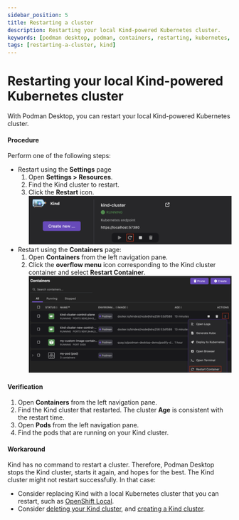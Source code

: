 ```yaml
---
sidebar_position: 5
title: Restarting a cluster
description: Restarting your local Kind-powered Kubernetes cluster.
keywords: [podman desktop, podman, containers, restarting, kubernetes, kind]
tags: [restarting-a-cluster, kind]
---
```


# Restarting your local Kind-powered Kubernetes cluster

With Podman Desktop, you can restart your local Kind-powered Kubernetes cluster.

#### Procedure

Perform one of the following steps:

- Restart using the **Settings** page
  1. Open **<Icon icon="fa-solid fa-cog" size="lg" /> Settings > Resources**.
  1. Find the Kind cluster to restart.
  1. Click the **Restart** icon.
     ![restart using the settings page](img/restart-using-the-settings-page.png)
- Restart using the **Containers** page:
  1. Open **Containers** from the left navigation pane.
  1. Click the **overflow menu** icon corresponding to the Kind cluster container and select **Restart Container**.
     ![restart using the Containers page](img/restart-using-the-containers-page.png)

#### Verification

1. Open **Containers** from the left navigation pane.
1. Find the Kind cluster that restarted. The cluster **Age** is consistent with the restart time.
1. Open **Pods** from the left navigation pane.
1. Find the pods that are running on your Kind cluster.

#### Workaround

Kind has no command to restart a cluster.
Therefore, Podman Desktop stops the Kind cluster, starts it again, and hopes for the best.
The Kind cluster might not restart successfully.
In that case:

- Consider replacing Kind with a local Kubernetes cluster that you can restart, such as [OpenShift Local](https://developers.redhat.com/products/openshift-local/).
- Consider [deleting your Kind cluster](/docs/kind/deleting-your-kind-cluster), and [creating a Kind cluster](/docs/kind/creating-a-kind-cluster).

